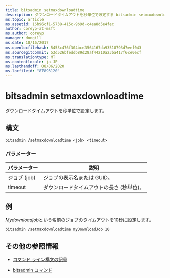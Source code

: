 ```yaml
---
title: bitsadmin setmaxdownloadtime
description: ダウンロードタイムアウトを秒単位で設定する bitsadmin setmaxdownloadtime コマンドの参照記事。
ms.topic: article
ms.assetid: 16b96cf1-5738-415c-9b9d-c4ea8d5e4fec
author: coreyp-at-msft
ms.author: coreyp
manager: dongill
ms.date: 10/16/2017
ms.openlocfilehash: 5453c476f304bce3564167da93518793d7eef043
ms.sourcegitcommit: 53d526bfeddb89d28af44210a23ba417f6ce0ecf
ms.translationtype: MT
ms.contentlocale: ja-JP
ms.lasthandoff: 08/06/2020
ms.locfileid: "87893120"
---
```

# <a name="bitsadmin-setmaxdownloadtime"></a>bitsadmin setmaxdownloadtime

ダウンロードタイムアウトを秒単位で設定します。

## <a name="syntax"></a>構文

```
bitsadmin /setmaxdownloadtime <job> <timeout>
```

### <a name="parameters"></a>パラメーター

| パラメーター | 説明 |
| --------- | ----------- |
| ジョブ (job) | ジョブの表示名または GUID。 |
| timeout | ダウンロードタイムアウトの長さ (秒単位)。 |

## <a name="examples"></a>例

*Mydownloadjob*という名前のジョブのタイムアウトを10秒に設定します。

```
bitsadmin /setmaxdownloadtime myDownloadJob 10
```

## <a name="additional-references"></a>その他の参照情報

- [コマンド ライン構文の記号](command-line-syntax-key.md)

- [bitsadmin コマンド](bitsadmin.md)
